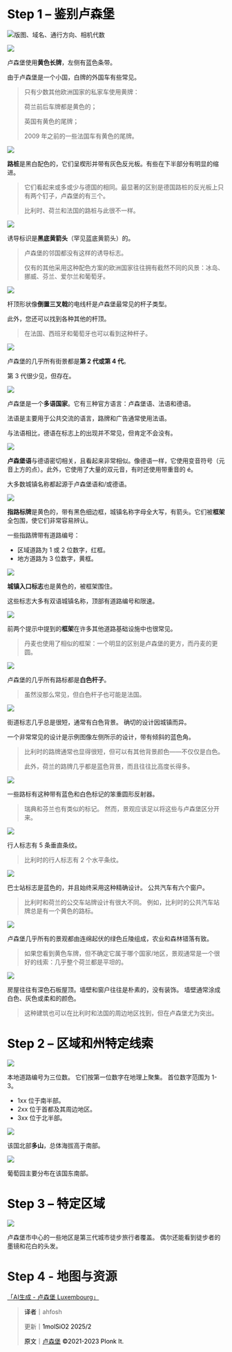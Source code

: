 # <font style="color:rgb(0, 0, 0);">Step 1 – 鉴别卢森堡</font>
![版图、域名、通行方向、相机代数](https://cdn.nlark.com/yuque/0/2023/png/34598262/1678537926760-902a259c-d805-4303-b988-6dfefc0aa748.png)

![](https://cdn.nlark.com/yuque/0/2024/png/35193536/1723367195666-29a14962-4108-4a61-88f1-48c735dd13c4.png)

卢森堡使用**黄色长牌**，左侧有蓝色条带。

由于卢森堡是一个小国，白牌的外国车有些常见。

> 只有少数其他欧洲国家的私家车使用黄牌：
>
> 荷兰前后车牌都是黄色的；
>
> 英国有黄色的尾牌；
>
> 2009 年之前的一些法国车有黄色的尾牌。
>



![](https://cdn.nlark.com/yuque/0/2024/png/35193536/1723367205857-57592094-7889-4ae8-9ab5-d7f21a407b7a.png)

**路桩**是黑白配色的，它们呈楔形并带有灰色反光板。有些在下半部分有明显的缩进。

> 它们看起来或多或少与德国的相同。最显著的区别是德国路桩的反光板上只有两个钉子，卢森堡的有三个。
>
> 比利时、荷兰和法国的路桩与此很不一样。
>



![](https://cdn.nlark.com/yuque/0/2024/png/35193536/1723367212539-e1397472-8fdd-431c-a570-ef8578fb2a49.png)

诱导标识是**黑底黄箭头**（罕见蓝底黄箭头）的。

> 卢森堡的邻国都没有这样的诱导标志。
>
> 仅有的其他采用这种配色方案的欧洲国家往往拥有截然不同的风景：冰岛、挪威、芬兰、爱尔兰和葡萄牙。
>



![](https://cdn.nlark.com/yuque/0/2024/png/35193536/1723367214259-0c6f7e1f-373d-4af2-a28f-73560c783140.png)

杆顶形状像**倒置三叉戟**的电线杆是卢森堡最常见的杆子类型。

此外，您还可以找到各种其他的杆顶。

> 在法国、西班牙和葡萄牙也可以看到这种杆子。
>



![](https://cdn.nlark.com/yuque/0/2024/png/35193536/1723367222163-d49a4755-7df9-4c92-a1e1-96b9315383e0.png)

卢森堡的几乎所有街景都是**第 2 代或第 4 代**。

第 3 代很少见，但存在。



![](https://cdn.nlark.com/yuque/0/2024/png/35193536/1723367225231-d091b2e1-b0e9-4c99-a584-00884c3955cd.png)

卢森堡是一个**多语国家**。它有三种官方语言：卢森堡语、法语和德语。

法语是主要用于公共交流的语言，路牌和广告通常使用法语。

与法语相比，德语在标志上的出现并不常见，但肯定不会没有。



![](https://cdn.nlark.com/yuque/0/2024/png/35193536/1723367183778-f9c8f153-2399-4679-81d0-dafc23a1c1fb.png)

**卢森堡语**与德语密切相关，且看起来非常相似。像德语一样，它使用变音符号（元音上方的点）。此外，它使用了大量的双元音，有时还使用带重音的 é。

大多数城镇名称都起源于卢森堡语和/或德语。



![](https://cdn.nlark.com/yuque/0/2024/png/35193536/1723367236559-63006428-37f3-4a38-858a-a97e53d0eec9.png)

**指路标牌**是黄色的，带有黑色细边框，城镇名称字母全大写，有箭头。它们被**框架**全包围，使它们非常容易辨认。

一些指路牌带有道路编号：

+ 区域道路为 1 或 2 位数字，红框。
+ 地方道路为 3 位数字，黄框。



![](https://cdn.nlark.com/yuque/0/2024/png/35193536/1723367271962-836922c2-afff-4b45-b669-c5dfde46812e.png)

**城镇入口标志**也是黄色的，被框架围住。

这些标志大多有双语城镇名称，顶部有道路编号和限速。



![](https://cdn.nlark.com/yuque/0/2024/png/35193536/1723367278262-d07d796a-bdac-4b87-977d-c0398ec49702.png)

前两个提示中提到的**框架**在许多其他道路基础设施中也很常见。

> 丹麦也使用了相似的框架：一个明显的区别是卢森堡的更方，而丹麦的更圆。
>



![](https://cdn.nlark.com/yuque/0/2024/png/35193536/1723367868149-904d1a11-c261-49e5-8826-0ba0e766634f.png)

卢森堡的几乎所有路标都是**白色杆子**。

> 虽然没那么常见，但白色杆子也可能是法国。
>



![](https://cdn.nlark.com/yuque/0/2023/png/34598262/1678538498365-d49211a7-56f0-4947-9274-0b5591a0a164.png)

街道标志几乎总是很短，通常有白色背景。 确切的设计因城镇而异。

一个非常常见的设计是示例图像左侧所示的设计，带有倾斜的蓝色角。

> 比利时的路牌通常也显得很短，但可以有其他背景颜色——不仅仅是白色。
>
> 此外，荷兰的路牌几乎都是蓝色背景，而且往往比高度长得多。
>



![](https://cdn.nlark.com/yuque/0/2024/png/35193536/1723367302672-9d8a478a-0139-4acd-a741-00fd03e33a7b.png)

一些路标有这种带有蓝色和白色标记的笨重圆形反射器。

> 瑞典和芬兰也有类似的标记。 然而，景观应该足以将这些与卢森堡区分开来。
>



![](https://cdn.nlark.com/yuque/0/2024/png/35193536/1723367293708-f318d5fd-13a4-49aa-84e9-d548e115abab.png)

行人标志有 5 条垂直条纹。

> 比利时的行人标志有 2 个水平条纹。
>



![](https://cdn.nlark.com/yuque/0/2024/png/35193536/1723367304782-da15ebc1-44fc-4e97-a1b4-afd6e82f309f.png)

巴士站标志是蓝色的，并且始终采用这种精确设计。 公共汽车有六个窗户。

> 比利时和荷兰的公交车站牌设计有很大不同。 例如，比利时的公共汽车站牌总是有一个黄色的路标。
>



![](https://cdn.nlark.com/yuque/0/2024/png/35193536/1723367328077-a1c8f93e-4c10-41ed-8cfc-2b808d0b82bd.png)

卢森堡几乎所有的景观都由连绵起伏的绿色丘陵组成，农业和森林错落有致。

> 如果您看到黄色车牌，但不确定它属于哪个国家/地区，景观通常是一个很好的线索：几乎整个荷兰都是平坦的。
>

![](https://cdn.nlark.com/yuque/0/2023/png/34598262/1678538589480-20a72d17-51cf-47b2-898d-6f57f0834d59.png)

房屋往往有深色石板屋顶。墙壁和窗户往往是朴素的，没有装饰。 墙壁通常涂成白色、灰色或柔和的颜色。

> 这种建筑也可以在比利时和法国的周边地区找到，但在卢森堡尤为突出。
>

# <font style="color:rgb(0, 0, 0);">Step 2 – 区域和州特定线索</font>
![](https://cdn.nlark.com/yuque/0/2023/png/34598262/1678538641498-8515a985-2705-4a40-ae43-7b29684d7466.png)

本地道路编号为三位数。 它们按第一位数字在地理上聚集。 首位数字范围为 1-3。

+ 1xx 位于南半部。
+ 2xx 位于首都及其周边地区。
+ 3xx 位于北半部。

![](https://cdn.nlark.com/yuque/0/2023/png/34598262/1678538792025-7a502db5-293b-45d6-bd1a-3be771324f39.png)

该国北部**多山**，总体海拔高于南部。

![](https://cdn.nlark.com/yuque/0/2023/png/34598262/1678538798311-c01c9836-49bb-4953-9c8e-a9719edbee98.png)

葡萄园主要分布在该国东南部。

# <font style="color:rgb(0, 0, 0);">Step 3 – 特定区域</font>
![](https://cdn.nlark.com/yuque/0/2023/png/34598262/1678538836776-7b995f0b-55e4-4a67-b9eb-805eb646a07d.png)

卢森堡市中心的一些地区是第三代城市徒步旅行者覆盖。 偶尔还能看到徒步者的墨镜和花白的头发。

# Step 4 - 地图与资源
[「AI生成 - 卢森堡 Luxembourg」](https://tuxun.fun/maps_detail?mapsId=901)



> <font style="color:rgb(0, 0, 0);">译者｜</font>ahfosh
>
> 更新<font style="color:rgb(0, 0, 0);">｜1molSiO2 2025/2</font>
>
> <font style="color:rgb(0, 0, 0);">原文｜</font>[卢森堡](https://www.plonkit.net/luxembourg)<font style="color:rgb(0, 0, 0);"> </font><font style="color:rgb(0, 0, 0);">©</font><font style="color:rgb(0, 0, 0);">2021-2023 Plonk It. </font>
>

